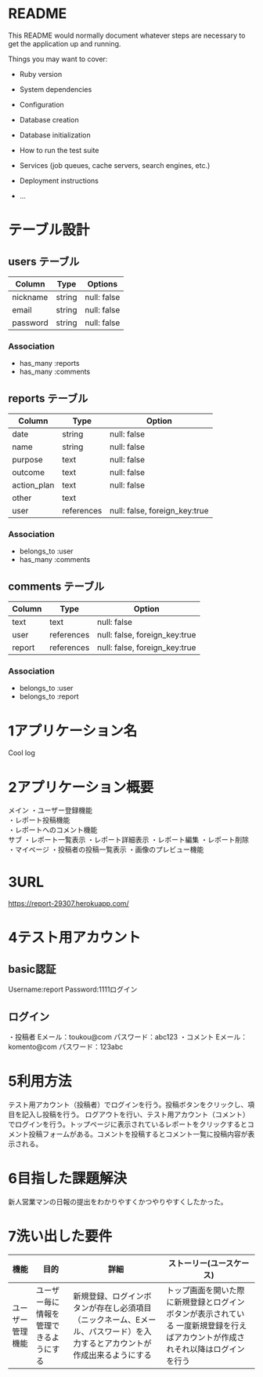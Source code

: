 # README

This README would normally document whatever steps are necessary to get the
application up and running.

Things you may want to cover:

* Ruby version

* System dependencies

* Configuration

* Database creation

* Database initialization

* How to run the test suite

* Services (job queues, cache servers, search engines, etc.)

* Deployment instructions

* ...

# テーブル設計

## users テーブル

| Column            | Type   | Options     |
| ----------------- | ------ | ----------- |
| nickname          | string | null: false |
| email             | string | null: false |
| password          | string | null: false |

### Association

- has_many :reports
- has_many :comments

## reports テーブル

| Column      | Type       | Option                        |
| ----------- | ---------- | ----------------------------- |
| date        | string     | null: false                   |
| name        | string     | null: false                   |
| purpose     | text       | null: false                   |
| outcome     | text       | null: false                   |
| action_plan | text       | null: false                   |
| other       | text       |                               |
| user        | references | null: false, foreign_key:true |

### Association

- belongs_to :user
- has_many :comments

## comments テーブル

| Column | Type       | Option                        |
| ------ | ---------- | ----------------------------- |
| text   | text       | null: false                   |
| user   | references | null: false, foreign_key:true |
| report | references | null: false, foreign_key:true |

### Association

- belongs_to :user
- belongs_to :report

# 1アプリケーション名
Cool log

# 2アプリケーション概要
メイン
・ユーザー登録機能  
・レポート投稿機能  
・レポートへのコメント機能  
サブ
・レポート一覧表示
・レポート詳細表示
・レポート編集
・レポート削除
・マイページ
・投稿者の投稿一覧表示
・画像のプレビュー機能

# 3URL
https://report-29307.herokuapp.com/

# 4テスト用アカウント
## basic認証
Username:report
Password:1111ログイン
## ログイン
・投稿者
Eメール：toukou@com
パスワード：abc123
・コメント
Eメール：komento@com
パスワード：123abc

# 5利用方法
テスト用アカウント（投稿者）でログインを行う。投稿ボタンをクリックし、項目を記入し投稿を行う。
ログアウトを行い、テスト用アカウント（コメント）でログインを行う。トップページに表示されているレポートをクリックするとコメント投稿フォームがある。コメントを投稿するとコメント一覧に投稿内容が表示される。

# 6目指した課題解決
新人営業マンの日報の提出をわかりやすくかつやりやすくしたかった。

# 7洗い出した要件
| 機能            | 目的	| 詳細	| ストーリー(ユースケース) |
| -------------- | ---- | ----- | ----------------------------- |
| ユーザー管理機能	|ユーザー毎に情報を管理できるようにする	|新規登録、ログインボタンが存在し必須項目（ニックネーム、Eメール、パスワード）を入力するとアカウントが作成出来るようにする	| トップ画面を開いた際に新規登録とログインボタンが表示されている 一度新規登録を行えばアカウントが作成されそれ以降はログインを行う |